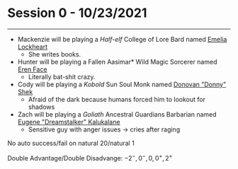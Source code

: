 # Session 0 - 10/23/2021

------

* Mackenzie will be playing a *Half-elf* College of Lore Bard named <u>Emelia Lockheart</u>
  * She writes books. 
* Hunter will be playing a Fallen Aasimar* Wild Magic Sorcerer named <u>Eren Face</u>
  * Literally bat-shit crazy. 
* Cody will be playing a *Kobold* Sun Soul Monk named <u>Donovan "Donny" Shek</u>
  * Afraid of the dark because humans forced him to lookout for shadows
* Zach will be playing a *Goliath* Ancestral Guardians Barbarian named <u>Eugene "Dreamstalker" Kalukalane</u>
  * Sensitive guy with anger issues -> cries after raging 

No auto success/fail on natural 20/natural 1 

Double Advantage/Double Disadvange: $-2^-, 0^-, 0, 0^+, 2^+$ 
